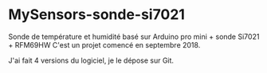 # MySensors-sonde-si7021
Sonde de température et humidité basé sur Arduino pro mini + sonde Si7021 + RFM69HW
C'est un projet comencé en septembre 2018.

J'ai fait 4 versions du logiciel, je le dépose sur Git.
